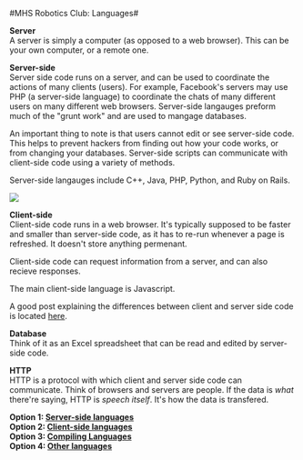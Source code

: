 #MHS Robotics Club: Languages#

<b>Server</b><br/>
A server is simply a computer (as opposed to a web browser). This can be your own computer, or a remote one.

<b>Server-side</b><br/>
Server side code runs on a server, and can be used to coordinate the actions of many clients (users). For example, Facebook's servers may use PHP (a server-side language) to coordinate the chats of many different users on many different web browsers. Server-side langauges preform much of the "grunt work" and are used to mangage databases.

An important thing to note is that users cannot edit or see server-side code. This helps to prevent hackers from finding out how your code works, or from changing your databases. Server-side scripts can communicate with client-side code using a variety of methods.

Server-side langauges include C++, Java, PHP, Python, and Ruby on Rails.

<img src="http://www.e-cartouche.ch/content_reg/cartouche/interactiv/en/image/interactivity/server_side.jpg">

<b>Client-side</b><br/>
Client-side code runs in a web browser. It's typically supposed to be faster and smaller than server-side code, as it has to re-run whenever a page is refreshed. It doesn't store anything permenant.

Client-side code can request information from a server, and can also recieve responses.

The main client-side language is Javascript.

A good post explaining the differences between client and server side code is located <a href="http://programmers.stackexchange.com/questions/171203/what-are-the-difference-between-server-side-and-client-side-programming">here</a>.

<b>Database</b><br/>
Think of it as an Excel spreadsheet that can be read and edited by server-side code.

<b>HTTP</b><br/>
HTTP is a protocol with which client and server side code can communicate. Think of browsers and servers are people. If the data is <i>what</i> there're saying, HTTP is <i>speech itself</i>. It's how the data is transfered.

<b>Option 1: <a href="server.md">Server-side languages</a></b><br/>
<b>Option 2: <a href="client.md">Client-side languages</a></b><br/>
<b>Option 3: <a href="compile.md">Compiling Languages</a></b><br/>
<b>Option 4: <a href="other.md">Other languages</a></b>
